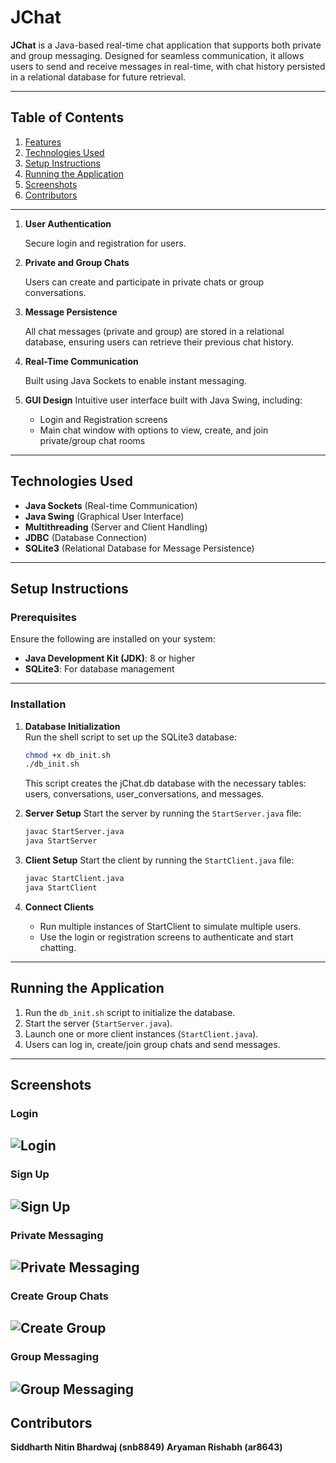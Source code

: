 # JChat

**JChat** is a Java-based real-time chat application that supports both private and group messaging. Designed for seamless communication, it allows users to send and receive messages in real-time, with chat history persisted in a relational database for future retrieval.

---

## Table of Contents

1. [Features](#features)
2. [Technologies Used](#technologies-used)
3. [Setup Instructions](#setup-instructions)
4. [Running the Application](#running-the-application)
5. [Screenshots](#screenshots)
6. [Contributors](#contributors)

---

1. **User Authentication**

   Secure login and registration for users.

2. **Private and Group Chats**

   Users can create and participate in private chats or group conversations.

3. **Message Persistence**

   All chat messages (private and group) are stored in a relational database, ensuring users can retrieve their previous chat history.

4. **Real-Time Communication**

   Built using Java Sockets to enable instant messaging.

5. **GUI Design**
   Intuitive user interface built with Java Swing, including:
   - Login and Registration screens
   - Main chat window with options to view, create, and join private/group chat rooms

---

## Technologies Used

- **Java Sockets** (Real-time Communication)
- **Java Swing** (Graphical User Interface)
- **Multithreading** (Server and Client Handling)
- **JDBC** (Database Connection)
- **SQLite3** (Relational Database for Message Persistence)

---

## Setup Instructions

### Prerequisites

Ensure the following are installed on your system:

- **Java Development Kit (JDK)**: 8 or higher
- **SQLite3**: For database management

---

### Installation

1. **Database Initialization**  
    Run the shell script to set up the SQLite3 database:

   ```bash
   chmod +x db_init.sh
   ./db_init.sh
   ```

   This script creates the jChat.db database with the necessary tables:
   users, conversations, user_conversations, and messages.

2. **Server Setup**
   Start the server by running the `StartServer.java` file:

   ```bash
   javac StartServer.java
   java StartServer
   ```

3. **Client Setup**
   Start the client by running the `StartClient.java` file:

   ```bash
   javac StartClient.java
   java StartClient
   ```

4. **Connect Clients**

   - Run multiple instances of StartClient to simulate multiple users.
   - Use the login or registration screens to authenticate and start chatting.

---

## Running the Application

1. Run the `db_init.sh` script to initialize the database.
2. Start the server (`StartServer.java`).
3. Launch one or more client instances (`StartClient.java`).
4. Users can log in, create/join group chats and send messages.

---

## Screenshots

### Login

## ![Login](./images/login.png)

### Sign Up

## ![Sign Up](./images/signup.png)

### Private Messaging

## ![Private Messaging](./images/private-messaging.png)

### Create Group Chats

## ![Create Group](./images/create-group-chat.png)

### Group Messaging

## ![Group Messaging](./images/group-messaging.png)

## Contributors

**Siddharth Nitin Bhardwaj (snb8849)**
**Aryaman Rishabh (ar8643)**
